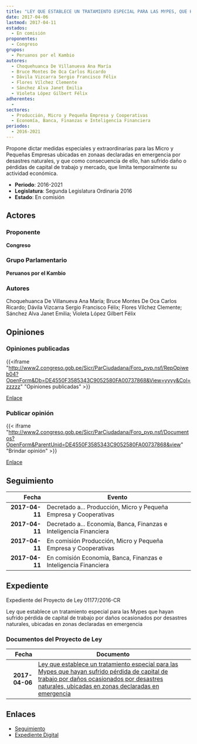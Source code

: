 ```yaml
---
title: "LEY QUE ESTABLECE UN TRATAMIENTO ESPECIAL PARA LAS MYPES, QUE HAYAN SUFRIDO PÉRDIDA DE CAPITAL DE TRABAJO POR DAÑOS OCASIONADOS POR DESASTRES NATURLES UBICADAS EN ZONAS DECLARADAS EN EMERGENCIA"
date: 2017-04-06
lastmod: 2017-04-11
estados: 
  - En comisión
proponentes: 
  - Congreso
grupos: 
  - Peruanos por el Kambio
autores: 
  - Choquehuanca De Villanueva Ana María
  - Bruce Montes De Oca Carlos Ricardo
  - Dávila Vizcarra Sergio Francisco Félix
  - Flores Vílchez Clemente
  - Sánchez Alva Janet Emilia
  - Violeta López Gilbert Félix
adherentes: 
  - 
sectores: 
  - Producción, Micro y Pequeña Empresa y Cooperativas
  - Economía, Banca, Finanzas e Inteligencia Financiera
periodos: 
  - 2016-2021
---
```


Propone dictar medidas especiales y extraordinarias para las Micro y Pequeñas Empresas ubicadas en zonaas declaradas en emergencia por desastres naturales, y que como consecuencia de ello, han sufrido daño o pérdidas de capital de trabajo y mercado, que limita temporalmente su actividad económica.

- **Periodo**: 2016-2021
- **Legislatura**: Segunda Legislatura Ordinaria 2016
- **Estado**: En comisión

## Actores

### Proponente

**Congreso**

### Grupo Parlamentario

**Peruanos por el Kambio**

### Autores

Choquehuanca De Villanueva Ana María; Bruce Montes De Oca Carlos Ricardo; Dávila Vizcarra Sergio Francisco Félix; Flores Vílchez Clemente; Sánchez Alva Janet Emilia; Violeta López Gilbert Félix


## Opiniones

### Opiniones publicadas

{{<iframe "http://www2.congreso.gob.pe/Sicr/ParCiudadana/Foro_pvp.nsf/RepOpiweb04?OpenForm&Db=DE4550F3585343C9052580FA00737868&View=yyyy&Col=zzzzz" "Opiniones publicadas" >}}

[Enlace](http://www2.congreso.gob.pe/Sicr/ParCiudadana/Foro_pvp.nsf/RepOpiweb04?OpenForm&Db=DE4550F3585343C9052580FA00737868&View=yyyy&Col=zzzzz)
### Publicar opinión

{{< iframe "http://www2.congreso.gob.pe/Sicr/ParCiudadana/Foro_pvp.nsf/Documentos?OpenForm&ParentUnid=DE4550F3585343C9052580FA00737868&view" "Brindar opinión" >}}

[Enlace](http://www2.congreso.gob.pe/Sicr/ParCiudadana/Foro_pvp.nsf/Documentos?OpenForm&ParentUnid=DE4550F3585343C9052580FA00737868&view)

## Seguimiento

| Fecha | Evento |
|------:|--------|
| **2017-04-11** | Decretado a... Producción, Micro y Pequeña Empresa y Cooperativas|
| **2017-04-11** | Decretado a... Economía, Banca, Finanzas e Inteligencia Financiera|
| **2017-04-11** | En comisión Producción, Micro y Pequeña Empresa y Cooperativas|
| **2017-04-11** | En comisión Economía, Banca, Finanzas e Inteligencia Financiera|


## Expediente

Expediente del Proyecto de Ley 01177/2016-CR

Ley que establece un tratamiento especial para las Mypes que hayan sufrido pérdida de capital de trabajo por daños ocasionados por desastres naturales, ubicadas en zonas declaradas en emergencia


### Documentos del Proyecto de Ley

| Fecha | Documento |
|------:|--------|
| **2017-04-06** | [Ley que establece un tratamiento especial para las Mypes que hayan sufrido pérdida de capital de trabajo por daños ocasionados por desastres naturales, ubicadas en zonas declaradas en emergencia](http://www.leyes.congreso.gob.pe/Documentos/2016_2021/Proyectos_de_Ley_y_de_Resoluciones_Legislativas/PL0117020170405.pdf) |

## Enlaces 

- [Seguimiento](http://www2.congreso.gob.pe/Sicr/TraDocEstProc/CLProLey2016.nsf/f7fff46988ca05b1052578e100829cc7/719b061da6f26c2b052580fa007f7868?OpenDocument)
- [Expediente Digital](http://www2.congreso.gob.pe/Sicr/TraDocEstProc/CLProLey2016.nsf/f7fff46988ca05b1052578e100829cc7/719b061da6f26c2b052580fa007f7868?OpenDocument&Click=05257FB7005EB655.eb71d0cf91d8294e05256cdf006b5706/$Body/0.1C6C)
